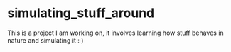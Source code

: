 # simulating_stuff_around
This is a project I am working on, it involves learning how stuff behaves in nature and simulating it : )
